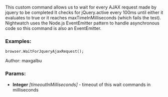 

<!-- Start coffee/commands/waitForJqueryAjaxRequest.coffee -->

This custom command allows us to wait for every AJAX request made by jquery to be completed
It checks for jQuery.active every 100ms until either it evaluates to true or it reaches
maxTimeInMilliseconds (which fails the test).
Nightwatch uses the Node.js EventEmitter pattern to handle asynchronous code so this command is also an EventEmitter.
### Examples:

    browser.WaitForJqueryAjaxRequest();

Author: maxgalbu

### Params:

* **Integer** *[timeoutInMilliseconds]* - timeout of this wait commands in milliseconds

<!-- End coffee/commands/waitForJqueryAjaxRequest.coffee -->

